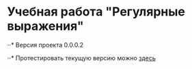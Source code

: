 #  Учебная работа "Регулярные выражения"
⋅⋅* Версия проекта 0.0.0.2

⋅⋅* Протестировать текущую версию можно [здесь](https://matoeltiempo.github.io/regex/)
